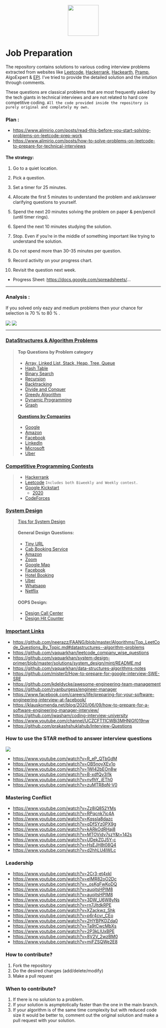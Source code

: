<p align="center"> 
<img height="100" src="https://www.pcr-online.biz/wp-content/uploads/faang-own-logo-660x330.jpg">
</p>

# Job Preparation
 The repository contains solutions to various coding interview problems extracted from websites like [Leetcode](https://leetcode.com/neerazz90/), [Hackerrank](https://www.hackerrank.com/b_neerajkumarsi1), [Hackearth](https://www.hackerearth.com/@neerajkumarsingh), [Pramp](https://www.pramp.com/dashboard#/), AlgoExpert & [EPI](https://github.com/neerazz/FAANG/blob/master/Algorithms/Resources/Elements%20of%20Programming%20Interviews%20in%20Java.pdf). I've tried to provide the detailed solution and the intution through comments. 
 
 These questions are classical problems that are most frequently asked by the tech giants in technical interviews and are not related to hard core competitive coding.
 `All the code provided inside the repository is purely original and completely my own.`
 
 ### Plan :
 
 - https://www.alimirio.com/posts/read-this-before-you-start-solving-problems-on-leetcode-prep-work
 - https://www.alimirio.com/posts/how-to-solve-problems-on-leetcode-to-prepare-for-technical-interviews
 
 
####  The strategy:

1. Go to a quiet location.

2. Pick a question.

3. Set a timer for 25 minutes.

4. Allocate the first 5 minutes to understand the problem and ask/answer clarifying questions to yourself.

5. Spend the next 20 minutes solving the problem on paper & pen/pencil (until timer rings).

6. Spend the next 10 minutes studying the solution.

7. Stop. Even if you’re in the middle of something important like trying to understand the solution. 

8. Do not spend more than 30–35 minutes per question.

9. Record activity on your progress chart.

10. Revisit the question next week.


 - Progress Sheet: https://docs.google.com/spreadsheets/...

 --------------------------------------------------------------------
 ### Analysis :
 
 If you solved only eazy and medium problems then your chance for selection is 70 % to 80 %  .
 
  <img align="center" src="https://github.com/vaquarkhan/FAANG/blob/master/Algorithms/Resources/Capture.PNG?raw=true" />

  <img align="center" src="https://github.com/vaquarkhan/FAANG/blob/master/Algorithms/Resources/Capture1.PNG?raw=true" />
  
   --------------------------------------------------------------------


### [DataStructures & Algorithm Problems](https://github.com/neerazz/FAANG/tree/master/Algorithms)

>   #### Top Questions by Problem category
>   - [Array, Linked List, Stack, Heap, Tree, Queue](https://github.com/neerazz/FAANG/blob/master/Algorithms/Top_LeetCode_Questions_By_Topic.md#datastructures--algorithm-problems)
>   - [Hash Table](https://github.com/neerazz/FAANG/blob/master/Algorithms/Top_LeetCode_Questions_By_Topic.md#hash-table)
>   - [Binary Search](https://github.com/neerazz/FAANG/blob/master/Algorithms/Top_LeetCode_Questions_By_Topic.md#binary-search)
>   - [Recursion](https://github.com/neerazz/FAANG/blob/master/Algorithms/Top_LeetCode_Questions_By_Topic.md#recursion)
>   - [Backtracking](https://github.com/neerazz/FAANG/blob/master/Algorithms/Top_LeetCode_Questions_By_Topic.md#backtracking)
>   - [Divide and Conquer](https://github.com/neerazz/FAANG/blob/master/Algorithms/Top_LeetCode_Questions_By_Topic.md#divide-and-conquer)
>   - [Greedy Algorithm](https://github.com/neerazz/FAANG/blob/master/Algorithms/Top_LeetCode_Questions_By_Topic.md#greedy-algorithm)
>   - [Dynamic Programming](https://github.com/neerazz/FAANG/blob/master/Algorithms/Top_LeetCode_Questions_By_Topic.md#dynamic-programming)
>   - [Graph](https://github.com/neerazz/FAANG/blob/master/Algorithms/Top_LeetCode_Questions_By_Topic.md#graph)
>   #### [Questions by Companies](https://github.com/neerazz/FAANG/blob/master/Algorithms/Top_LeetCode_Questions_By_Company.md)
>   - [Google](https://github.com/neerazz/FAANG/blob/master/Algorithms/Top_LeetCode_Questions_By_Company.md#google)
>   - [Amazon](https://github.com/neerazz/FAANG/blob/master/Algorithms/Top_LeetCode_Questions_By_Company.md#amazon)
>   - [Facebook](https://github.com/neerazz/FAANG/blob/master/Algorithms/Top_LeetCode_Questions_By_Company.md#facebook)
>   - [LinkedIn](https://github.com/neerazz/FAANG/blob/master/Algorithms/Top_LeetCode_Questions_By_Company.md#linkedin)
>   - [Microsoft](https://github.com/neerazz/FAANG/blob/master/Algorithms/Top_LeetCode_Questions_By_Company.md#microsoft)
>   - [Uber](https://github.com/neerazz/FAANG/blob/master/Algorithms/Top_LeetCode_Questions_By_Company.md#uber)

### [Competitive Programming Contests](https://github.com/neerazz/FAANG/tree/master/Algorithms/Neeraj/contest)
> - [Hackerrank](https://github.com/neerazz/FAANG/tree/master/Algorithms/Neeraj/contest/hackerrank)
> - [Leetcode](https://github.com/neerazz/FAANG/tree/master/Algorithms/Neeraj/contest/leetcode)
>     `Includes both Biweekly and Weekly contest.`
> - [Google Kickstart](https://github.com/neerazz/FAANG/tree/master/Algorithms/Neeraj/contest/goolgeKickstart)
>     - [2020](https://github.com/neerazz/FAANG/tree/master/Algorithms/Neeraj/contest/goolgeKickstart/y2020)
> - [CodeForces](https://github.com/neerazz/FAANG/tree/master/Algorithms/Neeraj/contest/codeforces)
            
### [System Design](https://github.com/neerazz/faang-system-design#tips-for-system-design)
> [Tips for System Design](https://github.com/neerazz/faang-system-design/blob/master/Tips_for_system_design.md)
>
> #### General Design Questions:
>
>   - [Tiny URL](https://github.com/neerazz/faang-system-design/tree/master/Neeraj/tiny-url)
>   - [Cab Booking Service](https://github.com/neerazz/faang-system-design/tree/master/Neeraj/cab-booking-system#cab-booking-problem)
>   - [Amazon](https://github.com/neerazz/faang-system-design/blob/master/Resources/architecture-diagrams/Amazon%20System%20Design.png)
>   - [Zoom](https://github.com/neerazz/faang-system-design/blob/master/Resources/architecture-diagrams/Zoom%20System%20Design.png)
>   - [Google Map](https://github.com/neerazz/faang-system-design/blob/master/Resources/architecture-diagrams/Google%20Maps%20Design.png)
>   - [Facebook](https://github.com/neerazz/faang-system-design/blob/master/Resources/architecture-diagrams/Facebook%20System%20Design.png)
>   - [Hotel Booking](https://github.com/neerazz/faang-system-design/blob/master/Resources/architecture-diagrams/Hoel%20Booking%20System.png)
>   - [Uber](https://github.com/neerazz/faang-system-design/blob/master/Resources/architecture-diagrams/Uber%20System%20Design.png)
>   - [Whatsapp](https://github.com/neerazz/faang-system-design/blob/master/Resources/architecture-diagrams/Whatsapp%20System%20design.png)
>   - [Netflix](https://github.com/neerazz/faang-system-design/blob/master/Resources/architecture-diagrams/Video%20Streaming%20Platform.png)
>
> #### OOPS Design:
>  - [Design Call Center](https://github.com/neerazz/faang-system-design/blob/master/Neeraj/call-center/CallCenter.java)
>  - [Design Hit Counter](https://github.com/neerazz/faang-system-design/blob/master/Neeraj/DesignHitCounter.java)

### [Important Links](https://github.com/neerazz/FAANG/blob/master/ImportantLinks.md#hacking-software-engineering-interviews)
- https://github.com/neerazz/FAANG/blob/master/Algorithms/Top_LeetCode_Questions_By_Topic.md#datastructures--algorithm-problems
- https://github.com/vaquarkhan/leetcode_company_wise_questions
- https://github.com/vaquarkhan/system-design-primer/blob/master/solutions/system_design/mint/README.md
- https://github.com/vaquarkhan/data-structures-algorithms-notes
- https://github.com/mister0/How-to-prepare-for-google-interview-SWE-SRE
- https://github.com/kdeldycke/awesome-engineering-team-management
- https://github.com/ryanburgess/engineer-manager
- https://www.facebook.com/careers/life/preparing-for-your-software-engineering-interview-at-facebook/
- https://klauskomenda.net/blog/2020/06/09/how-to-prepare-for-a-software-engineering-manager-interview/
- https://github.com/jwasham/coding-interview-university
- https://www.youtube.com/channel/UCZCFT11CWBi3MHNlGf019nw
- https://github.com/prakashshuklahub/Interview-Questions

### How to use the STAR method to answer interview questions

  <img align="center" src="https://github.com/vaquarkhan/Notes-for-FAANG/blob/master/Algorithms/Resources/Star.png?raw=true" />


- https://www.youtube.com/watch?v=R_eP_QTbGdM
- https://www.youtube.com/watch?v=OB5noyXEv1o
- https://www.youtube.com/watch?v=1Wl42bEOn8w
- https://www.youtube.com/watch?v=B-xdfQv3I1k
- https://www.youtube.com/watch?v=nvfhY_jETh0
- https://www.youtube.com/watch?v=zuMTR8qN-V0


### Mastering Conflict 
- https://www.youtube.com/watch?v=Zz8iQ852YMs
- https://www.youtube.com/watch?v=RPqcnk7ic4A
- https://www.youtube.com/watch?v=Kqssla8dazc
- https://www.youtube.com/watch?v=qDfSYz0PX9g
- https://www.youtube.com/watch?v=kARkOdRHaj8
- https://www.youtube.com/watch?v=MTOVidv7szY&t=142s
- https://www.youtube.com/watch?v=UDekZGJ5Y-c
- https://www.youtube.com/watch?v=HsEJH8t08Q4
- https://www.youtube.com/watch?v=d2hhLU4lWLc

### Leadership

- https://www.youtube.com/watch?v=2Cr3-et4xkI
- https://www.youtube.com/watch?v=eIMR82oO2Dc
- https://www.youtube.com/watch?v=_osKgFwKoDQ
- https://www.youtube.com/watch?v=auojtsHPIM8
- https://www.youtube.com/watch?v=auojtsHPIM8
- https://www.youtube.com/watch?v=3DW_U6W8yNs
- https://www.youtube.com/watch?v=rn7JItdkRPE
- https://www.youtube.com/watch?v=XZackwz_Shk
- https://www.youtube.com/watch?v=p6r4cvr_CEo
- https://www.youtube.com/watch?v=2HYBPKDZda0
- https://www.youtube.com/watch?v=Ta9tCwcMbXs
- https://www.youtube.com/watch?v=2P3kLlUxBPE
- https://www.youtube.com/watch?v=8V2V_2wzBM0
- https://www.youtube.com/watch?v=mjFZSQWe2E8

 
### How to contribute? 

1.  Fork the repository
2.  Do the desired changes (add/delete/modify)
3.  Make a pull request

### When to contribute?

1.  If there is no solution to a problem.
2.  If your solution is asymptotically faster than the one in the main branch.
3.  If your algorithm is of the same time complexity but with reduced code size it would be better to, comment out the original solution and make a pull request with your solution.

